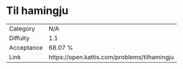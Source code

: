 # Til hamingju

<table>
    <tr>
        <td>Category</td>
        <td>N/A</td>
    </tr>
    <tr>
        <td>Diffulty</td>
        <td>1.1</td>
    </tr>
    <tr>
        <td>Acceptance</td>
        <td>68.07 %</td>
    </tr>
    <tr>
        <td>Link</td>
        <td>https://open.kattis.com/problems/tilhamingju</td>
    </tr>
</table>